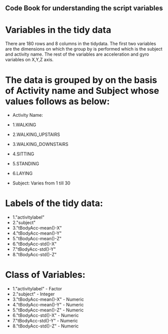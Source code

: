 ## Code Book for understanding the script variables

# Variables in the tidy data
 There are 180 rows and 8 columns in the tidydata. The first two variables are the dimensions on which the group by is performed which is the subject and activity name. The rest of the variables are acceleration and gyro variables on X,Y,Z axis.
 
 # The data is grouped by on the basis of Activity name and Subject whose values follows as below:
 - Activity Name:
  - 1.WALKING
  - 2.WALKING_UPSTAIRS
  - 3.WALKING_DOWNSTAIRS
  - 4.SITTING
  - 5.STANDING
  - 6.LAYING
 
 - Subject: Varies from 1 till 30
 
# Labels of the tidy data:

- 1."activitylabel"
- 2."subject"
- 3."tBodyAcc-mean()-X"
- 4."tBodyAcc-mean()-Y"
- 5."tBodyAcc-mean()-Z"
- 6."tBodyAcc-std()-X"
- 7."tBodyAcc-std()-Y"
- 8."tBodyAcc-std()-Z"

# Class of Variables:
- 1."activitylabel" - Factor
- 2."subject" - Integer
- 3."tBodyAcc-mean()-X" - Numeric
- 4."tBodyAcc-mean()-Y" - Numeric
- 5."tBodyAcc-mean()-Z" - Numeric
- 6."tBodyAcc-std()-X" - Numeric
- 7."tBodyAcc-std()-Y" - Numeric
- 8."tBodyAcc-std()-Z" - Numeric
 
 
